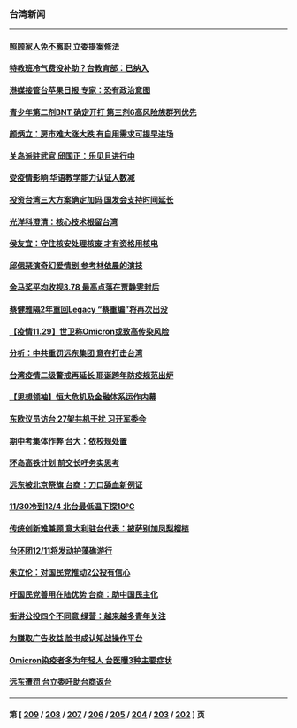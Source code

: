 ### 台湾新闻
---
#### [照顾家人免不离职 立委提案修法](../../pages/ncid1349361/n13405897.md) 
#### [特教班冷气费没补助？台教育部：已纳入](../../pages/ncid1349361/n13405903.md) 
#### [港媒接管台苹果日报 专家：恐有政治意图](../../pages/ncid1349361/n13405910.md) 
#### [青少年第二剂BNT 确定开打 第三剂6高风险族群列优先](../../pages/ncid1349361/n13405700.md) 
#### [颜炳立：房市难大涨大跌 有自用需求可提早进场](../../pages/ncid1349361/n13405721.md) 
#### [关岛派驻武官 邱国正：乐见且进行中](../../pages/ncid1349361/n13405666.md) 
#### [受疫情影响 华语教学能力认证人数减](../../pages/ncid1349361/n13405698.md) 
#### [投资台湾三大方案确定加码 国发会支持时间延长](../../pages/ncid1349361/n13405724.md) 
#### [光洋科澄清：核心技术根留台湾](../../pages/ncid1349361/n13405727.md) 
#### [侯友宜：守住核安处理核废 才有资格用核电](../../pages/ncid1349361/n13405768.md) 
#### [邱偲琹演奇幻爱情剧 参考林依晨的演技](../../pages/ncid1349361/n13405562.md) 
#### [金马奖平均收视3.78 最高点落在贾静雯封后](../../pages/ncid1349361/n13405570.md) 
#### [蔡健雅隔2年重回Legacy “蔡重编”将再次出没](../../pages/ncid1349361/n13405143.md) 
#### [【疫情11.29】世卫称Omicron或致高传染风险](../../pages/ncid1349361/n13405459.md) 
#### [分析：中共重罚远东集团 意在打击台湾](../../pages/ncid1349361/n13405138.md) 
#### [台湾疫情二级警戒再延长 耶诞跨年防疫规范出炉](../../pages/ncid1349361/n13399802.md) 
#### [【思想领袖】恒大危机及金融体系运作内幕](../../pages/ncid1349361/n13377415.md) 
#### [东欧议员访台 27架共机干扰 习开军委会](../../pages/ncid1349361/n13404164.md) 
#### [期中考集体作弊 台大：依校规处置](../../pages/ncid1349361/n13404009.md) 
#### [环岛高铁计划 前交长吁务实思考](../../pages/ncid1349361/n13404012.md) 
#### [远东被北京祭旗 台商：刀口舔血新例证](../../pages/ncid1349361/n13404019.md) 
#### [11/30冷到12/4 北台最低温下探10℃](../../pages/ncid1349361/n13404014.md) 
#### [传统创新难兼顾 意大利驻台代表：披萨别加凤梨榴梿](../../pages/ncid1349361/n13404006.md) 
#### [台环团12/11将发动护藻礁游行](../../pages/ncid1349361/n13403957.md) 
#### [朱立伦：对国民党推动2公投有信心](../../pages/ncid1349361/n13403960.md) 
#### [吁国民党善用在陆优势 台商：助中国民主化](../../pages/ncid1349361/n13403962.md) 
#### [街讲公投四个不同意 绿营：越来越多青年关注](../../pages/ncid1349361/n13403964.md) 
#### [为赚取广告收益 脸书成认知战操作平台](../../pages/ncid1349361/n13403875.md) 
#### [Omicron染疫者多为年轻人 台医曝3种主要症状](../../pages/ncid1349361/n13403878.md) 
#### [远东遭罚  台立委吁助台商返台](../../pages/ncid1349361/n13403863.md) 

---
#### 第 [ [209](./209.md) / [208](./208.md) / [207](./207.md) / [206](./206.md) / [205](./205.md) / [204](./204.md) / [203](./203.md) / [202](./202.md) ] 页
